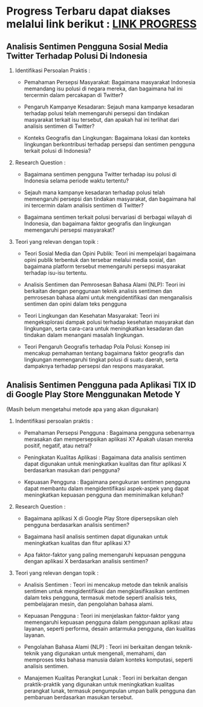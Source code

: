  # Progress Terbaru dapat diakses melalui link berikut : [LINK PROGRESS](https://github.com/raadittt/kuliah-riset-informatika/blob/main/README.md)

## Analisis Sentimen Pengguna Sosial Media Twitter Terhadap Polusi Di Indonesia
 1. Identifikasi Persoalan Praktis :

    - Pemahaman Persepsi Masyarakat: Bagaimana masyarakat Indonesia memandang isu polusi di negara mereka, dan bagaimana hal ini tercermin dalam percakapan di Twitter?

    - Pengaruh Kampanye Kesadaran: Sejauh mana kampanye kesadaran terhadap polusi telah memengaruhi persepsi dan tindakan masyarakat terkait isu tersebut, dan apakah hal ini terlihat dari analisis sentimen di Twitter?

    - Konteks Geografis dan Lingkungan: Bagaimana lokasi dan konteks lingkungan berkontribusi terhadap persepsi dan sentimen pengguna terkait polusi di Indonesia?

2. Research Question :

    - Bagaimana sentimen pengguna Twitter terhadap isu polusi di Indonesia selama periode waktu tertentu?

    - Sejauh mana kampanye kesadaran terhadap polusi telah memengaruhi persepsi dan tindakan masyarakat, dan bagaimana hal ini tercermin dalam analisis sentimen di Twitter?

    - Bagaimana sentimen terkait polusi bervariasi di berbagai wilayah di Indonesia, dan bagaimana faktor geografis dan lingkungan memengaruhi persepsi masyarakat?

3. Teori yang relevan dengan topik :

    - Teori Sosial Media dan Opini Publik: Teori ini mempelajari bagaimana opini publik terbentuk dan tersebar melalui media sosial, dan bagaimana platform tersebut memengaruhi persepsi masyarakat terhadap isu-isu tertentu.

    - Analisis Sentimen dan Pemrosesan Bahasa Alami (NLP): Teori ini berkaitan dengan penggunaan teknik analisis sentimen dan pemrosesan bahasa alami untuk mengidentifikasi dan menganalisis sentimen dan opini dalam teks pengguna

    - Teori Lingkungan dan Kesehatan Masyarakat: Teori ini mengeksplorasi dampak polusi terhadap kesehatan masyarakat dan lingkungan, serta cara-cara untuk meningkatkan kesadaran dan tindakan dalam menangani masalah lingkungan.

    - Teori Pengaruh Geografis terhadap Pola Polusi: Konsep ini mencakup pemahaman tentang bagaimana faktor geografis dan lingkungan memengaruhi tingkat polusi di suatu daerah, serta dampaknya terhadap persepsi dan respons masyarakat.

 ## Analisis Sentimen Pengguna pada Aplikasi TIX ID di Google Play Store Menggunakan Metode Y

(Masih belum mengetahui metode apa yang akan digunakan)

 1. Indentifikasi persoalan praktis :

    - Pemahaman Persepsi Pengguna : Bagaimana pengguna sebenarnya merasakan dan mempersepsikan aplikasi X? Apakah ulasan mereka positif, negatif, atau netral?

    - Peningkatan Kualitas Aplikasi : Bagaimana data analisis sentimen dapat digunakan untuk meningkatkan kualitas dan fitur aplikasi X berdasarkan masukan dari pengguna?

    - Kepuasan Pengguna : Bagaimana pengukuran sentimen pengguna dapat membantu dalam mengidentifikasi aspek-aspek yang dapat meningkatkan kepuasan pengguna dan meminimalkan keluhan?

2. Research Question :
    - Bagaimana aplikasi X di Google Play Store dipersepsikan oleh pengguna berdasarkan analisis sentimen?

    - Bagaimana hasil analisis sentimen dapat digunakan untuk meningkatkan kualitas dan fitur aplikasi X?

    - Apa faktor-faktor yang paling memengaruhi kepuasan pengguna dengan aplikasi X berdasarkan analisis sentimen?

3. Teori yang relevan dengan topik :
    - Analisis Sentimen : Teori ini mencakup metode dan teknik analisis sentimen untuk mengidentifikasi dan mengklasifikasikan sentimen dalam teks pengguna, termasuk metode seperti analisis teks, pembelajaran mesin, dan pengolahan bahasa alami.

    - Kepuasan Pengguna : Teori ini menjelaskan faktor-faktor yang memengaruhi kepuasan pengguna dalam penggunaan aplikasi atau layanan, seperti performa, desain antarmuka pengguna, dan kualitas layanan.

    - Pengolahan Bahasa Alami (NLP) : Teori ini berkaitan dengan teknik-teknik yang digunakan untuk mengenali, memahami, dan memproses teks bahasa manusia dalam konteks komputasi, seperti analisis sentimen.

    - Manajemen Kualitas Perangkat Lunak : Teori ini berkaitan dengan praktik-praktik yang digunakan untuk meningkatkan kualitas perangkat lunak, termasuk pengumpulan umpan balik pengguna dan pembaruan berdasarkan masukan tersebut.
